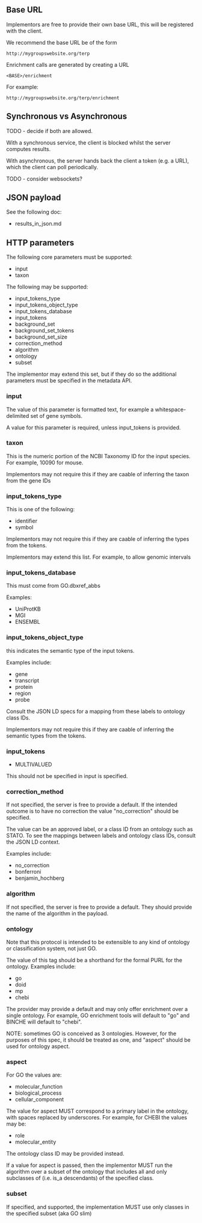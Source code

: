 
## Base URL

Implementors are free to provide their own base URL, this will be
registered with the client.

We recommend the base URL be of the form

    http://mygroupswebsite.org/terp

Enrichment calls are generated by creating a URL

    <BASE>/enrichment

For example:

    http://mygroupswebsite.org/terp/enrichment

## Synchronous vs Asynchronous

TODO - decide if both are allowed.

With a synchronous service, the client is blocked whilst the server computes results.

With asynchronous, the server hands back the client a token (e.g. a
URL), which the client can poll periodically.

TODO - consider websockets?

## JSON payload

See the following doc:

 * results_in_json.md

## HTTP parameters

The following core parameters must be supported:

 * input
 * taxon

The following may be supported:

 * input_tokens_type
 * input_tokens_object_type
 * input_tokens_database
 * input_tokens
 * background_set
 * background_set_tokens
 * background_set_size
 * correction_method
 * algorithm
 * ontology
 * subset

The implementor may extend this set, but if they do so the additional
parameters must be specified in the metadata API.

### input

The value of this parameter is formatted text, for example a
whitespace-delimited set of gene symbols.

A value for this parameter is required, unless input_tokens is
provided.

### taxon

This is the numeric portion of the NCBI Taxonomy ID for the input
species. For example, 10090 for mouse.

Implementors may not require this if they are caable of inferring the
taxon from the gene IDs

### input_tokens_type

This is one of the following:

 * identifier
 * symbol

Implementors may not require this if they are caable of inferring the
types from the tokens.

Implementors may extend this list. For example, to allow genomic
intervals

### input_tokens_database

This must come from GO.dbxref_abbs

Examples:

 * UniProtKB
 * MGI
 * ENSEMBL

### input_tokens_object_type

this indicates the semantic type of the input tokens.

Examples include:

 * gene
 * transcript
 * protein
 * region
 * probe

Consult the JSON LD specs for a mapping from these labels to ontology
class IDs.

Implementors may not require this if they are caable of inferring the
semantic types from the tokens.

### input_tokens

 * MULTIVALUED

This should not be specified in input is specified.

### correction_method

If not specified, the server is free to provide a default. If the
intended outcome is to have no correction the value "no_correction"
should be specified.

The value can be an approved label, or a class ID from an ontology
such as STATO. To see the mappings between labels and ontology class
IDs, consult the JSON LD context.

Examples include:

 * no_correction
 * bonferroni
 * benjamin_hochberg

### algorithm

If not specified, the server is free to provide a default. They should
provide the name of the algorithm in the payload.

### ontology

Note that this protocol is intended to be extensible to any kind of
ontology or classification system, not just GO.

The value of this tag should be a shorthand for the formal PURL for
the ontology. Examples include:

 * go
 * doid
 * mp
 * chebi

The provider may provide a default and may only offer enrichment over
a single ontology. For example, GO enrichment tools will default to
"go" and BINCHE will default to "chebi".

NOTE: sometimes GO is conceived as 3 ontologies. However, for the
purposes of this spec, it should be treated as one, and "aspect"
should be used for ontology aspect.

### aspect

For GO the values are:

 * molecular_function
 * biological_process
 * cellular_component

The value for aspect MUST correspond to a primary label in the
ontology, with spaces replaced by underscores. For example, for CHEBI
the values may be:

 * role
 * molecular_entity

The ontology class ID may be provided instead.

If a value for aspect is passed, then the implementor MUST run the
algorithm over a subset of the ontology that includes all and only
subclasses of (i.e. is_a descendants) of the specified class.

### subset

If specified, and supported, the implementation MUST use only classes
in the specified subset (aka GO slim)